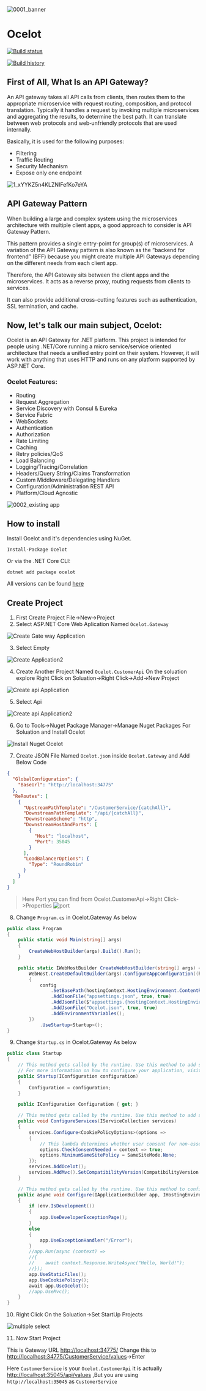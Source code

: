 ![0001_banner](https://user-images.githubusercontent.com/21302583/61870371-9026d880-aefb-11e9-8c92-42eb413692de.png)
# Ocelot

[![Build status](https://ci.appveyor.com/api/projects/status/lyhgbhdhqyepj6xi/branch/master?svg=true)](https://ci.appveyor.com/project/Mahadenamuththa/apigatewayocelot/branch/master)

[![Build history](https://buildstats.info/appveyor/chart/Mahadenamuththa/apigatewayocelot)](https://ci.appveyor.com/project/Mahadenamuththa/apigatewayocelot/history)

## First of All, What Is an API Gateway?
An API gateway takes all API calls from clients, then routes them to the appropriate microservice with request routing, composition, and protocol translation. Typically it handles a request by invoking multiple microservices and aggregating the results, to determine the best path. It can translate between web protocols and web‑unfriendly protocols that are used internally.

Basically, it is used for the following purposes:

* Filtering
* Traffic Routing
* Security Mechanism
* Expose only one endpoint

![1_xYYKZ5n4KLZNIFefKo7eYA](https://user-images.githubusercontent.com/21302583/61867015-ea23a000-aef3-11e9-8e6a-e06afce3e63f.png)

## API Gateway Pattern
When building a large and complex system using the microservices architecture with multiple client apps, a good approach to consider is API Gateway Pattern.

This pattern provides a single entry-point for group(s) of microservices. A variation of the API Gateway pattern is also known as the “backend for frontend” (BFF) because you might create multiple API Gateways depending on the different needs from each client app.

Therefore, the API Gateway sits between the client apps and the microservices. It acts as a reverse proxy, routing requests from clients to services.

It can also provide additional cross-cutting features such as authentication, SSL termination, and cache.

## Now, let's talk our main subject, Ocelot:
Ocelot is an API Gateway for .NET platform. This project is intended for people using .NET/Core running a micro service/service oriented architecture that needs a unified entry point on their system. However, it will work with anything that uses HTTP and runs on any platform supported by ASP.NET Core.

### Ocelot Features:
* Routing
* Request Aggregation
* Service Discovery with Consul & Eureka
* Service Fabric
* WebSockets
* Authentication
* Authorization
* Rate Limiting
* Caching
* Retry policies/QoS
* Load Balancing
* Logging/Tracing/Correlation
* Headers/Query String/Claims Transformation
* Custom Middleware/Delegating Handlers
* Configuration/Administration REST API
* Platform/Cloud Agnostic

![0002_existing app](https://user-images.githubusercontent.com/21302583/61870106-e6474c00-aefa-11e9-8e65-9eb40ab924a9.png)

## How to install

Install Ocelot and it's dependencies using NuGet. 

`Install-Package Ocelot`

Or via the .NET Core CLI:

`dotnet add package ocelot`

All versions can be found [here](https://www.nuget.org/packages/Ocelot/)

## Create Project

01. First Create Project File->New->Project
02. Select ASP.NET Core Web Aplication Named `Ocelot.Gateway`

![Create Gate way Application](https://user-images.githubusercontent.com/21302583/61872479-0ed24480-af01-11e9-96c1-256cb81fcc17.PNG)

03. Select Empty 

![Create Application2](https://user-images.githubusercontent.com/21302583/61873196-fbc07400-af02-11e9-8624-790d870a7ebb.PNG)


04. Create Another Project Named `Ocelot.CustomerApi` On the soluation explore Right Click on Soluation->Right Click->Add->New Project

![Create api Application](https://user-images.githubusercontent.com/21302583/61872775-cd8e6480-af01-11e9-97dc-bf4d3590529d.PNG)

05. Select Api

![Create api Application2](https://user-images.githubusercontent.com/21302583/61873338-5d80de00-af03-11e9-908f-4e0029b14deb.PNG)

06. Go to Tools->Nuget Package Manager->Manage Nuget Packages For Soluation and Install Ocelot

![Install Nuget Ocelot](https://user-images.githubusercontent.com/21302583/61873448-a46ed380-af03-11e9-86c2-453b05dba384.PNG)

07. Create JSON File Named `Ocelot.json` inside `Ocelot.Gateway` and Add Below Code

```json
{
  "GlobalConfiguration": {
    "BaseUrl": "http://localhost:34775"
  },
  "ReRoutes": [
    {
      "UpstreamPathTemplate": "/CustomerService/{catchAll}",
      "DownstreamPathTemplate": "/api/{catchAll}",
      "DownstreamScheme": "http",
      "DownstreamHostAndPorts": [
        {
          "Host": "localhost",
          "Port": 35045
        }
      ],
      "LoadBalancerOptions": {
        "Type": "RoundRobin"
      }
    }
  ]
}
```
>Here Port you can find from Ocelot.CustomerApi->Right Click->Properties
![port](https://user-images.githubusercontent.com/21302583/61945564-eeb48b00-afbd-11e9-8a31-abd3c6d2578d.PNG)

08. Change `Program.cs` in Ocelot.Gateway As below

```csharp
public class Program
{
    public static void Main(string[] args)
    {
        CreateWebHostBuilder(args).Build().Run();
    }

    public static IWebHostBuilder CreateWebHostBuilder(string[] args) =>
        WebHost.CreateDefaultBuilder(args).ConfigureAppConfiguration((hostingContext, config) =>
        {
            config
                .SetBasePath(hostingContext.HostingEnvironment.ContentRootPath)
                .AddJsonFile("appsettings.json", true, true)
                .AddJsonFile($"appsettings.{hostingContext.HostingEnvironment.EnvironmentName}.json", true, true)
                .AddJsonFile("Ocelot.json", true, true)
                .AddEnvironmentVariables();
        })
            .UseStartup<Startup>();
}
```

09. Change `Startup.cs` in Ocelot.Gateway As below

```csharp
public class Startup
{
    // This method gets called by the runtime. Use this method to add services to the container.
    // For more information on how to configure your application, visit https://go.microsoft.com/fwlink/?LinkID=398940
    public Startup(IConfiguration configuration)
    {
        Configuration = configuration;
    }

    public IConfiguration Configuration { get; }

    // This method gets called by the runtime. Use this method to add services to the container.
    public void ConfigureServices(IServiceCollection services)
    {
        services.Configure<CookiePolicyOptions>(options =>
        {
            // This lambda determines whether user consent for non-essential cookies is needed for a given request.
            options.CheckConsentNeeded = context => true;
            options.MinimumSameSitePolicy = SameSiteMode.None;
        });
        services.AddOcelot();
        services.AddMvc().SetCompatibilityVersion(CompatibilityVersion.Version_2_1);
    }

    // This method gets called by the runtime. Use this method to configure the HTTP request pipeline.
    public async void Configure(IApplicationBuilder app, IHostingEnvironment env)
    {
        if (env.IsDevelopment())
        {
            app.UseDeveloperExceptionPage();
        }
        else
        {
            app.UseExceptionHandler("/Error");
        }
        //app.Run(async (context) =>
        //{
        //    await context.Response.WriteAsync("Hello, World!");
        //});
        app.UseStaticFiles();
        app.UseCookiePolicy();
        await app.UseOcelot();
        //app.UseMvc();
    }
}

```

10. Right Click On the Soluation->Set StartUp Projects

![multiple select](https://user-images.githubusercontent.com/21302583/61947196-3a693380-afc2-11e9-8c2c-c8b9e6f5892a.PNG)

11. Now Start Project 

This is Gateway URL [http://localhost:34775/](http://localhost:34775/ "Gate Way URL") Change this to [http://localhost:34775/CustomerService/values](http://localhost:34775/CustomerService/values "Gate Way URL")->Enter

Here `CustomerService` is your `Ocelot.CustomerApi` it is actually [http://localhost:35045/api/values](http://localhost:35045/api/values "Gate Way URL") ,But you are using `http://localhost:35045` as `CustomerService`
